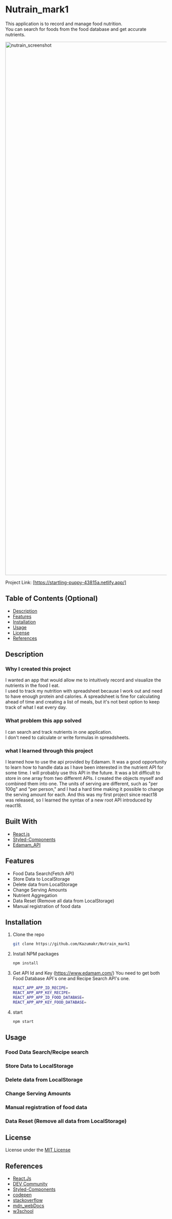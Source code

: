 # Nutrain_mark1

This application is to record and manage food nutrition.  
You can search for foods from the food database and get accurate nutrients.

<img width="1662" alt="nutrain_screenshot" src="https://user-images.githubusercontent.com/67501734/162377532-ad00a946-15be-4627-9c0b-eaf23e6bb90d.png">

Project Link: [https://startling-puppy-43815a.netlify.app/]

## Table of Contents (Optional)

- [Description](#description)
- [Features](#features)
- [Installation](#installation)
- [Usage](#usage)
- [License](#license)
- [References](#references)

## Description

### Why I created this project

I wanted an app that would allow me to intuitively record and visualize the nutrients in the food I eat.  
I used to track my nutrition with spreadsheet because I work out and need to have enough protein and calories.
A spreadsheet is fine for calculating ahead of time and creating a list of meals, but it's not best option to keep track of what I eat every day.

### What problem this app solved

I can search and track nutrients in one application.  
I don't need to calculate or write formulas in spreadsheets.

### what I learned through this project

I learned how to use the api provided by Edamam. It was a good opportunity to learn how to handle data as I have been interested in the nutrient API for some time. I will probably use this API in the future. It was a bit difficult to store in one array from two different APIs. I created the objects myself and combined them into one.
The units of serving are different, such as "per 100g" and "per person," and I had a hard time making it possible to change the serving amount for each.
And this was my first project since react18 was released, so I learned the syntax of a new root API introduced by react18.

## Built With

- [React.js](https://reactjs.org/)
- [Styled-Components](https://styled-components.com/)
- [Edamam_API](https://www.edamam.com/)

## Features

- Food Data Search(Fetch API)
- Store Data to LocalStorage
- Delete data from LocalStorage
- Change Serving Amounts
- Nutrient Aggregation
- Data Reset (Remove all data from LocalStorage)
- Manual registration of food data

## Installation

1. Clone the repo
   ```sh
   git clone https://github.com/Kazumakr/Nutrain_mark1
   ```
2. Install NPM packages
   ```sh
   npm install
   ```
3. Get API Id and Key (https://www.edamam.com/) You need to get both Food Database API`s one and Recipe Search API's one.

   ```sh
   REACT_APP_APP_ID_RECIPE=
   REACT_APP_APP_KEY_RECIPE=
   REACT_APP_APP_ID_FOOD_DATABASE=
   REACT_APP_APP_KEY_FOOD_DATABASE=
   ```

4. start
   ```sh
   npm start
   ```

## Usage

### Food Data Search/Recipe search

### Store Data to LocalStorage

### Delete data from LocalStorage

### Change Serving Amounts

### Manual registration of food data

### Data Reset (Remove all data from LocalStorage)

## License

License under the [MIT License](LICENSE)

## References

- [React.Js](https://reactjs.org/)
- [DEV Community](https://dev.to/)
- [Styled-Components](https://styled-components.com/)
- [codepen](https://codepen.io/)
- [stackoverflow](https://stackoverflow.com/)
- [mdn_webDocs](https://developer.mozilla.org/)
- [w3school](https://www.w3schools.com/)

